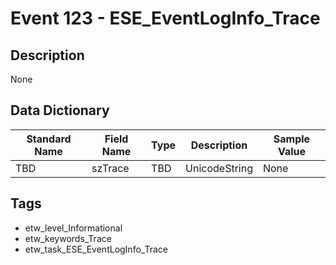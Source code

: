 # Event 123 - ESE_EventLogInfo_Trace

## Description
None

## Data Dictionary
|Standard Name|Field Name|Type|Description|Sample Value|
|---|---|---|---|---|
|TBD|szTrace|TBD|UnicodeString|None|None|

## Tags
* etw_level_Informational
* etw_keywords_Trace
* etw_task_ESE_EventLogInfo_Trace